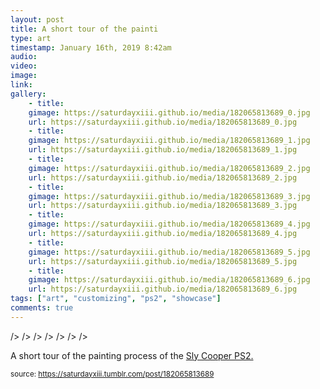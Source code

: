 ```yaml
---
layout: post
title: A short tour of the painti
type: art
timestamp: January 16th, 2019 8:42am
audio: 
video: 
image: 
link: 
gallery:
	- title: 
	gimage: https://saturdayxiii.github.io/media/182065813689_0.jpg
	url: https://saturdayxiii.github.io/media/182065813689_0.jpg
	- title: 
	gimage: https://saturdayxiii.github.io/media/182065813689_1.jpg
	url: https://saturdayxiii.github.io/media/182065813689_1.jpg
	- title: 
	gimage: https://saturdayxiii.github.io/media/182065813689_2.jpg
	url: https://saturdayxiii.github.io/media/182065813689_2.jpg
	- title: 
	gimage: https://saturdayxiii.github.io/media/182065813689_3.jpg
	url: https://saturdayxiii.github.io/media/182065813689_3.jpg
	- title: 
	gimage: https://saturdayxiii.github.io/media/182065813689_4.jpg
	url: https://saturdayxiii.github.io/media/182065813689_4.jpg
	- title: 
	gimage: https://saturdayxiii.github.io/media/182065813689_5.jpg
	url: https://saturdayxiii.github.io/media/182065813689_5.jpg
	- title: 
	gimage: https://saturdayxiii.github.io/media/182065813689_6.jpg
	url: https://saturdayxiii.github.io/media/182065813689_6.jpg
tags: ["art", "customizing", "ps2", "showcase"]
comments: true
---
```


 />
 />
 />
 />
 />
 />
 />
        
A short tour of the painting process of the <a href="http://heavyhanded.ca/post/181056446837/ps2-case-mod-artwork-of-sly-cooper-templated" target="_blank">Sly Cooper PS2.</a>
 
  
<small>source: https://saturdayxiii.tumblr.com/post/182065813689</small>